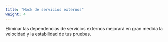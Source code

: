 ```yaml
---
title: "Mock de servicios externos"
weight: 4
---
```


Eliminar las dependencias de servicios externos 
mejorará en gran medida la velocidad y la estabilidad 
de tus pruebas.